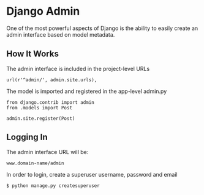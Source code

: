 # Django Admin

One of the most powerful aspects of Django is the ability to easily create an admin interface based on model metadata.

## How It Works

The admin interface is included in the project-level URLs

    url(r'^admin/', admin.site.urls),

The model is imported and registered in the app-level admin.py

    from django.contrib import admin
    from .models import Post

    admin.site.register(Post)

## Logging In

The admin interface URL will be:

    www.domain-name/admin

In order to login, create a superuser username, password and email

    $ python manage.py createsuperuser


